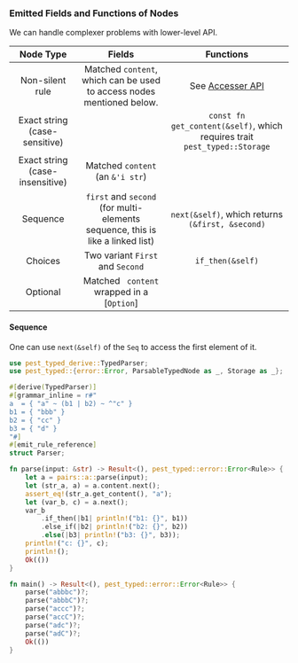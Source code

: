 ### Emitted Fields and Functions of Nodes

We can handle complexer problems with lower-level API.

|            Node Type            |                                     Fields                                     |                                 Functions                                 |
| :-----------------------------: | :----------------------------------------------------------------------------: | :-----------------------------------------------------------------------: |
|         Non-silent rule         |     Matched `content`, which can be used to access nodes mentioned below.      |                     See [Accesser API](#accesser-api)                     |
|  Exact string (case-sensitive)  |                                                                                | `const fn get_content(&self)`, which requires trait `pest_typed::Storage` |
| Exact string (case-insensitive) |                        Matched `content` (an `&'i str`)                        |                                                                           |
|            Sequence             | `first` and `second` (for multi-elements sequence, this is like a linked list) |             `next(&self)`, which returns `(&first, &second)`              |
|             Choices             |                        Two variant `First` and `Second`                        |                             `if_then(&self)`                              |
|            Optional             |                   Matched ` content` wrapped in a [`Option`]                   |

#### Sequence

One can use `next(&self)` of the `Seq` to access the first element of it.

```rust
use pest_typed_derive::TypedParser;
use pest_typed::{error::Error, ParsableTypedNode as _, Storage as _};

#[derive(TypedParser)]
#[grammar_inline = r#"
a  = { "a" ~ (b1 | b2) ~ ^"c" }
b1 = { "bbb" }
b2 = { "cc" }
b3 = { "d" }
"#]
#[emit_rule_reference]
struct Parser;

fn parse(input: &str) -> Result<(), pest_typed::error::Error<Rule>> {
    let a = pairs::a::parse(input);
    let (str_a, a) = a.content.next();
    assert_eq!(str_a.get_content(), "a");
    let (var_b, c) = a.next();
    var_b
        .if_then(|b1| println!("b1: {}", b1))
        .else_if(|b2| println!("b2: {}", b2))
        .else(|b3| println!("b3: {}", b3));
    println!("c: {}", c);
    println!();
    Ok(())
}

fn main() -> Result<(), pest_typed::error::Error<Rule>> {
    parse("abbbc")?;
    parse("abbbC")?;
    parse("accc")?;
    parse("accC")?;
    parse("adc")?;
    parse("adC")?;
    Ok(())
}
```
